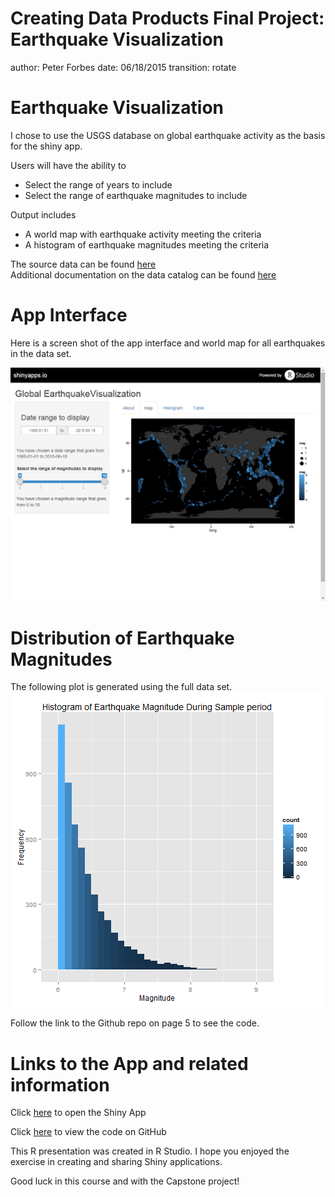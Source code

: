 Creating Data Products Final Project: Earthquake Visualization
========================================================
author: Peter Forbes
date: 06/18/2015
transition: rotate

Earthquake Visualization
========================================================
I chose to use the USGS database on global earthquake activity as the basis for the shiny app. 

Users will have the ability to
- Select the range of years to include
- Select the range of earthquake magnitudes to include 

Output includes
- A world map with earthquake activity meeting the criteria
- A histogram of earthquake magnitudes meeting the criteria

The source data can be found [here](http://earthquake.usgs.gov/earthquakes/search/)  
Additional documentation on the data catalog can be found [here](http://earthquake.usgs.gov/earthquakes/map/doc_aboutdata.php)


App Interface
========================================================
Here is a screen shot of the app interface and world map for all earthquakes in the data set. 

![screen cap](EarthquakeViz-figure/Shiny_App.jpg)


Distribution of Earthquake Magnitudes
========================================================
The following plot is generated using the full data set.  
![plot of chunk unnamed-chunk-1](EarthquakeViz-figure/unnamed-chunk-1-1.png) 
  
Follow the link to the Github repo on page 5 to see the code. 


Links to the App and related information
========================================================

Click [here](https://psforbes.shinyapps.io/Shiny_Project) to open the Shiny App

Click [here](https://github.com/psforbes/DataProd_project) to view the code on GitHub

This R presentation was created in R Studio. I hope you enjoyed the exercise in creating and sharing Shiny applications.   
  
Good luck in this course and with the Capstone project! 

